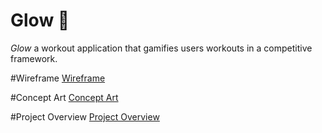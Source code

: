 # Glow 💫

*Glow* a workout application that gamifies users workouts in a competitive framework.

#Wireframe
[Wireframe](./Glow/glow-frontend/public/images/wireframe.jpg)

#Concept Art
[Concept Art](./Glow/glow-frontend/public/images/conceptArt.png)

#Project Overview
[Project Overview](./Glow/glow-frontend/public/images/GlowArt.png)
